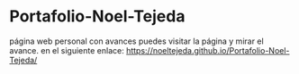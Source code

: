 # Portafolio-Noel-Tejeda
página web personal con avances
puedes visitar la página y mirar el avance. en el siguiente enlace: https://noeltejeda.github.io/Portafolio-Noel-Tejeda/
